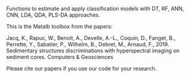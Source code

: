Functions to estimate and apply classification models with DT, RF, ANN, CNN, LDA, QDA, PLS-DA approaches.

This is the Matalb toolbox from the papers:

Jacq, K., Rapuc, W., Benoit, A., Develle, A.-L., Coquin, D., Fanget, B., Perrette, Y.,  Sabatier, P., Wilhelm, B., Debret, M., Arnaud, F., 2019. Sedimentary structures discriminations with hyperspectral imaging on sediment cores. Computers & Geosciences

Please cite our papers if you use our code for your research.